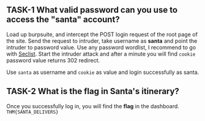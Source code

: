 ## TASK-1 What valid password can you use to access the "santa" account?

Load up burpsuite, and intercept the POST login request of the root page of the site. Send the request to intruder, take username as <b>santa</b>
and point the intruder to password value. Use any password wordlist, I recommend to go with [Seclist](https://github.com/danielmiessler/SecLists/blob/master/Passwords/Common-Credentials/10-million-password-list-top-500.txt). Start the intruder attack and after a minute you will find ```cookie``` password value returns 302 redirect.

Use ```santa``` as username and ```cookie``` as value and login successfully as santa.

## TASK-2 What is the flag in Santa's itinerary?

Once you successfully log in, you will find the <b>flag</b> in the dashboard.
```THM{SANTA_DELIVERS}```
